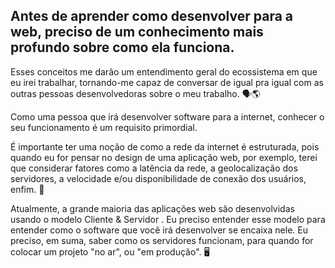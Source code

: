 ## Antes de aprender como desenvolver para a web, preciso de um conhecimento mais profundo sobre como ela funciona.

Esses conceitos me darão um entendimento geral do ecossistema em que eu irei trabalhar, tornando-me capaz de conversar de igual pra igual com as outras pessoas desenvolvedoras sobre o meu trabalho. 🗣🌎

Como uma pessoa que irá desenvolver software para a internet, conhecer o seu funcionamento é um requisito primordial.

É importante ter uma noção de como a rede da internet é estruturada, pois quando eu for pensar no design de uma aplicação web, por exemplo, terei que considerar fatores como a latência da rede, a geolocalização dos servidores, a velocidade e/ou disponibilidade de conexão dos usuários, enfim. 🔮

Atualmente, a grande maioria das aplicações web são desenvolvidas usando o modelo Cliente & Servidor . Eu preciso entender esse modelo para entender como o software que você irá desenvolver se encaixa nele. Eu preciso, em suma, saber como os servidores funcionam, para quando for colocar um projeto "no ar", ou "em produção". 🖥